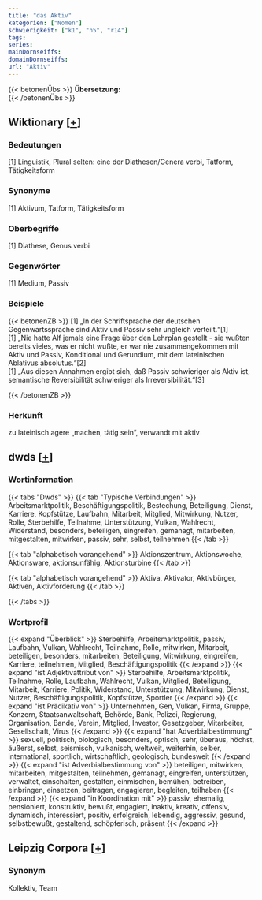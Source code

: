 ```yaml
---
title: "das Aktiv"
kategorien: ["Nomen"]
schwierigkeit: ["k1", "h5", "r14"]
tags:
series:
mainDornseiffs:
domainDornseiffs:
url: "Aktiv"
---
```


{{< betonenÜbs >}}
**Übersetzung:**  
{{< /betonenÜbs >}}

## Wiktionary [[+](https://de.wiktionary.org/wiki/Aktiv)]

### Bedeutungen
[1] Linguistik, Plural selten: eine der Diathesen/Genera verbi, Tatform, Tätigkeitsform  

### Synonyme
[1] Aktivum, Tatform, Tätigkeitsform  

### Oberbegriffe
[1] Diathese, Genus verbi  

### Gegenwörter
[1] Medium, Passiv  

### Beispiele
{{< betonenZB >}}
[1] „In der Schriftsprache der deutschen Gegenwartssprache sind Aktiv und Passiv sehr ungleich verteilt.“[1]  
[1] „Nie hatte Alf jemals eine Frage über den Lehrplan gestellt - sie wußten bereits vieles, was er nicht wußte, er war nie zusammengekommen mit Aktiv und Passiv, Konditional und Gerundium, mit dem lateinischen Ablativus absolutus.“[2]  
[1] „Aus diesen Annahmen ergibt sich, daß Passiv schwieriger als Aktiv ist, semantische Reversibilität schwieriger als Irreversibilität.“[3]  

{{< /betonenZB >}}
### Herkunft
zu lateinisch agere „machen, tätig sein“, verwandt mit aktiv  



## dwds [[+](https://www.dwds.de/wb/Aktiv)]

### Wortinformation
{{< tabs "Dwds" >}}
{{< tab "Typische Verbindungen" >}}
Arbeitsmarktpolitik, Beschäftigungspolitik, Bestechung, Beteiligung, Dienst, Karriere, Kopfstütze, Laufbahn, Mitarbeit, Mitglied, Mitwirkung, Nutzer, Rolle, Sterbehilfe, Teilnahme, Unterstützung, Vulkan, Wahlrecht, Widerstand, besonders, beteiligen, eingreifen, gemanagt, mitarbeiten, mitgestalten, mitwirken, passiv, sehr, selbst, teilnehmen
{{< /tab >}}

{{< tab "alphabetisch vorangehend" >}}
Aktionszentrum, Aktionswoche, Aktionsware, aktionsunfähig, Aktionsturbine
{{< /tab >}}

{{< tab "alphabetisch vorangehend" >}}
Aktiva, Aktivator, Aktivbürger, Aktiven, Aktivforderung
{{< /tab >}}

{{< /tabs >}}

### Wortprofil
{{< expand "Überblick" >}} Sterbehilfe, Arbeitsmarktpolitik, passiv, Laufbahn, Vulkan, Wahlrecht, Teilnahme, Rolle, mitwirken, Mitarbeit, beteiligen, besonders, mitarbeiten, Beteiligung, Mitwirkung, eingreifen, Karriere, teilnehmen, Mitglied, Beschäftigungspolitik {{< /expand >}}
{{< expand "ist Adjektivattribut von" >}} Sterbehilfe, Arbeitsmarktpolitik, Teilnahme, Rolle, Laufbahn, Wahlrecht, Vulkan, Mitglied, Beteiligung, Mitarbeit, Karriere, Politik, Widerstand, Unterstützung, Mitwirkung, Dienst, Nutzer, Beschäftigungspolitik, Kopfstütze, Sportler {{< /expand >}}
{{< expand "ist Prädikativ von" >}} Unternehmen, Gen, Vulkan, Firma, Gruppe, Konzern, Staatsanwaltschaft, Behörde, Bank, Polizei, Regierung, Organisation, Bande, Verein, Mitglied, Investor, Gesetzgeber, Mitarbeiter, Gesellschaft, Virus {{< /expand >}}
{{< expand "hat Adverbialbestimmung" >}} sexuell, politisch, biologisch, besonders, optisch, sehr, überaus, höchst, äußerst, selbst, seismisch, vulkanisch, weltweit, weiterhin, selber, international, sportlich, wirtschaftlich, geologisch, bundesweit {{< /expand >}}
{{< expand "ist Adverbialbestimmung von" >}} beteiligen, mitwirken, mitarbeiten, mitgestalten, teilnehmen, gemanagt, eingreifen, unterstützen, verwaltet, einschalten, gestalten, einmischen, bemühen, betreiben, einbringen, einsetzen, beitragen, engagieren, begleiten, teilhaben {{< /expand >}}
{{< expand "in Koordination mit" >}} passiv, ehemalig, pensioniert, konstruktiv, bewußt, engagiert, inaktiv, kreativ, offensiv, dynamisch, interessiert, positiv, erfolgreich, lebendig, aggressiv, gesund, selbstbewußt, gestaltend, schöpferisch, präsent {{< /expand >}}

## Leipzig Corpora [[+](https://corpora.uni-leipzig.de/en/res?word=Aktiv&corpusId=deu_newscrawl-public_2018)]


### Synonym
Kollektiv, Team


